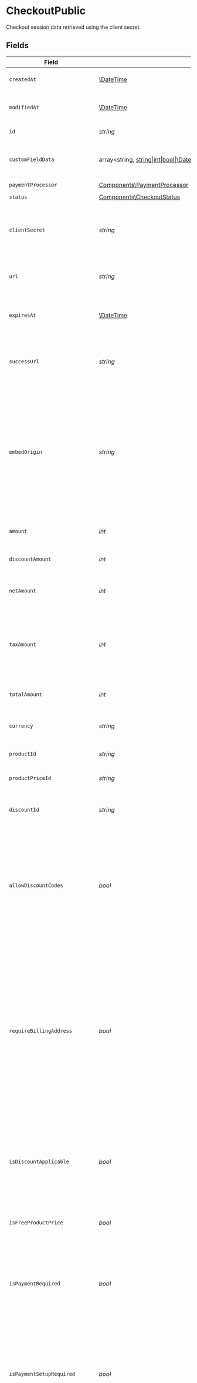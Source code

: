 # CheckoutPublic

Checkout session data retrieved using the client secret.


## Fields

| Field                                                                                                                                                                                                                                                                                                                  | Type                                                                                                                                                                                                                                                                                                                   | Required                                                                                                                                                                                                                                                                                                               | Description                                                                                                                                                                                                                                                                                                            |
| ---------------------------------------------------------------------------------------------------------------------------------------------------------------------------------------------------------------------------------------------------------------------------------------------------------------------- | ---------------------------------------------------------------------------------------------------------------------------------------------------------------------------------------------------------------------------------------------------------------------------------------------------------------------- | ---------------------------------------------------------------------------------------------------------------------------------------------------------------------------------------------------------------------------------------------------------------------------------------------------------------------- | ---------------------------------------------------------------------------------------------------------------------------------------------------------------------------------------------------------------------------------------------------------------------------------------------------------------------- |
| `createdAt`                                                                                                                                                                                                                                                                                                            | [\DateTime](https://www.php.net/manual/en/class.datetime.php)                                                                                                                                                                                                                                                          | :heavy_check_mark:                                                                                                                                                                                                                                                                                                     | Creation timestamp of the object.                                                                                                                                                                                                                                                                                      |
| `modifiedAt`                                                                                                                                                                                                                                                                                                           | [\DateTime](https://www.php.net/manual/en/class.datetime.php)                                                                                                                                                                                                                                                          | :heavy_check_mark:                                                                                                                                                                                                                                                                                                     | Last modification timestamp of the object.                                                                                                                                                                                                                                                                             |
| `id`                                                                                                                                                                                                                                                                                                                   | *string*                                                                                                                                                                                                                                                                                                               | :heavy_check_mark:                                                                                                                                                                                                                                                                                                     | The ID of the object.                                                                                                                                                                                                                                                                                                  |
| `customFieldData`                                                                                                                                                                                                                                                                                                      | array<string, [string\|int\|bool\|\DateTime](../../Models/Components/CheckoutPublicCustomFieldData.md)>                                                                                                                                                                                                                | :heavy_minus_sign:                                                                                                                                                                                                                                                                                                     | Key-value object storing custom field values.                                                                                                                                                                                                                                                                          |
| `paymentProcessor`                                                                                                                                                                                                                                                                                                     | [Components\PaymentProcessor](../../Models/Components/PaymentProcessor.md)                                                                                                                                                                                                                                             | :heavy_check_mark:                                                                                                                                                                                                                                                                                                     | N/A                                                                                                                                                                                                                                                                                                                    |
| `status`                                                                                                                                                                                                                                                                                                               | [Components\CheckoutStatus](../../Models/Components/CheckoutStatus.md)                                                                                                                                                                                                                                                 | :heavy_check_mark:                                                                                                                                                                                                                                                                                                     | N/A                                                                                                                                                                                                                                                                                                                    |
| `clientSecret`                                                                                                                                                                                                                                                                                                         | *string*                                                                                                                                                                                                                                                                                                               | :heavy_check_mark:                                                                                                                                                                                                                                                                                                     | Client secret used to update and complete the checkout session from the client.                                                                                                                                                                                                                                        |
| `url`                                                                                                                                                                                                                                                                                                                  | *string*                                                                                                                                                                                                                                                                                                               | :heavy_check_mark:                                                                                                                                                                                                                                                                                                     | URL where the customer can access the checkout session.                                                                                                                                                                                                                                                                |
| `expiresAt`                                                                                                                                                                                                                                                                                                            | [\DateTime](https://www.php.net/manual/en/class.datetime.php)                                                                                                                                                                                                                                                          | :heavy_check_mark:                                                                                                                                                                                                                                                                                                     | Expiration date and time of the checkout session.                                                                                                                                                                                                                                                                      |
| `successUrl`                                                                                                                                                                                                                                                                                                           | *string*                                                                                                                                                                                                                                                                                                               | :heavy_check_mark:                                                                                                                                                                                                                                                                                                     | URL where the customer will be redirected after a successful payment.                                                                                                                                                                                                                                                  |
| `embedOrigin`                                                                                                                                                                                                                                                                                                          | *string*                                                                                                                                                                                                                                                                                                               | :heavy_check_mark:                                                                                                                                                                                                                                                                                                     | When checkout is embedded, represents the Origin of the page embedding the checkout. Used as a security measure to send messages only to the embedding page.                                                                                                                                                           |
| `amount`                                                                                                                                                                                                                                                                                                               | *int*                                                                                                                                                                                                                                                                                                                  | :heavy_check_mark:                                                                                                                                                                                                                                                                                                     | Amount in cents, before discounts and taxes.                                                                                                                                                                                                                                                                           |
| `discountAmount`                                                                                                                                                                                                                                                                                                       | *int*                                                                                                                                                                                                                                                                                                                  | :heavy_check_mark:                                                                                                                                                                                                                                                                                                     | Discount amount in cents.                                                                                                                                                                                                                                                                                              |
| `netAmount`                                                                                                                                                                                                                                                                                                            | *int*                                                                                                                                                                                                                                                                                                                  | :heavy_check_mark:                                                                                                                                                                                                                                                                                                     | Amount in cents, after discounts but before taxes.                                                                                                                                                                                                                                                                     |
| `taxAmount`                                                                                                                                                                                                                                                                                                            | *int*                                                                                                                                                                                                                                                                                                                  | :heavy_check_mark:                                                                                                                                                                                                                                                                                                     | Sales tax amount in cents. If `null`, it means there is no enough information yet to calculate it.                                                                                                                                                                                                                     |
| `totalAmount`                                                                                                                                                                                                                                                                                                          | *int*                                                                                                                                                                                                                                                                                                                  | :heavy_check_mark:                                                                                                                                                                                                                                                                                                     | Amount in cents, after discounts and taxes.                                                                                                                                                                                                                                                                            |
| `currency`                                                                                                                                                                                                                                                                                                             | *string*                                                                                                                                                                                                                                                                                                               | :heavy_check_mark:                                                                                                                                                                                                                                                                                                     | Currency code of the checkout session.                                                                                                                                                                                                                                                                                 |
| `productId`                                                                                                                                                                                                                                                                                                            | *string*                                                                                                                                                                                                                                                                                                               | :heavy_check_mark:                                                                                                                                                                                                                                                                                                     | ID of the product to checkout.                                                                                                                                                                                                                                                                                         |
| `productPriceId`                                                                                                                                                                                                                                                                                                       | *string*                                                                                                                                                                                                                                                                                                               | :heavy_check_mark:                                                                                                                                                                                                                                                                                                     | ID of the product price to checkout.                                                                                                                                                                                                                                                                                   |
| `discountId`                                                                                                                                                                                                                                                                                                           | *string*                                                                                                                                                                                                                                                                                                               | :heavy_check_mark:                                                                                                                                                                                                                                                                                                     | ID of the discount applied to the checkout.                                                                                                                                                                                                                                                                            |
| `allowDiscountCodes`                                                                                                                                                                                                                                                                                                   | *bool*                                                                                                                                                                                                                                                                                                                 | :heavy_check_mark:                                                                                                                                                                                                                                                                                                     | Whether to allow the customer to apply discount codes. If you apply a discount through `discount_id`, it'll still be applied, but the customer won't be able to change it.                                                                                                                                             |
| `requireBillingAddress`                                                                                                                                                                                                                                                                                                | *bool*                                                                                                                                                                                                                                                                                                                 | :heavy_check_mark:                                                                                                                                                                                                                                                                                                     | Whether to require the customer to fill their full billing address, instead of just the country. Customers in the US will always be required to fill their full address, regardless of this setting. If you preset the billing address, this setting will be automatically set to `true`.                              |
| `isDiscountApplicable`                                                                                                                                                                                                                                                                                                 | *bool*                                                                                                                                                                                                                                                                                                                 | :heavy_check_mark:                                                                                                                                                                                                                                                                                                     | Whether the discount is applicable to the checkout. Typically, free and custom prices are not discountable.                                                                                                                                                                                                            |
| `isFreeProductPrice`                                                                                                                                                                                                                                                                                                   | *bool*                                                                                                                                                                                                                                                                                                                 | :heavy_check_mark:                                                                                                                                                                                                                                                                                                     | Whether the product price is free, regardless of discounts.                                                                                                                                                                                                                                                            |
| `isPaymentRequired`                                                                                                                                                                                                                                                                                                    | *bool*                                                                                                                                                                                                                                                                                                                 | :heavy_check_mark:                                                                                                                                                                                                                                                                                                     | Whether the checkout requires payment, e.g. in case of free products or discounts that cover the total amount.                                                                                                                                                                                                         |
| `isPaymentSetupRequired`                                                                                                                                                                                                                                                                                               | *bool*                                                                                                                                                                                                                                                                                                                 | :heavy_check_mark:                                                                                                                                                                                                                                                                                                     | Whether the checkout requires setting up a payment method, regardless of the amount, e.g. subscriptions that have first free cycles.                                                                                                                                                                                   |
| `isPaymentFormRequired`                                                                                                                                                                                                                                                                                                | *bool*                                                                                                                                                                                                                                                                                                                 | :heavy_check_mark:                                                                                                                                                                                                                                                                                                     | Whether the checkout requires a payment form, whether because of a payment or payment method setup.                                                                                                                                                                                                                    |
| `customerId`                                                                                                                                                                                                                                                                                                           | *string*                                                                                                                                                                                                                                                                                                               | :heavy_check_mark:                                                                                                                                                                                                                                                                                                     | N/A                                                                                                                                                                                                                                                                                                                    |
| `customerName`                                                                                                                                                                                                                                                                                                         | *string*                                                                                                                                                                                                                                                                                                               | :heavy_check_mark:                                                                                                                                                                                                                                                                                                     | Name of the customer.                                                                                                                                                                                                                                                                                                  |
| `customerEmail`                                                                                                                                                                                                                                                                                                        | *string*                                                                                                                                                                                                                                                                                                               | :heavy_check_mark:                                                                                                                                                                                                                                                                                                     | Email address of the customer.                                                                                                                                                                                                                                                                                         |
| `customerIpAddress`                                                                                                                                                                                                                                                                                                    | *string*                                                                                                                                                                                                                                                                                                               | :heavy_check_mark:                                                                                                                                                                                                                                                                                                     | N/A                                                                                                                                                                                                                                                                                                                    |
| `customerBillingAddress`                                                                                                                                                                                                                                                                                               | [Components\Address](../../Models/Components/Address.md)                                                                                                                                                                                                                                                               | :heavy_check_mark:                                                                                                                                                                                                                                                                                                     | N/A                                                                                                                                                                                                                                                                                                                    |
| `customerTaxId`                                                                                                                                                                                                                                                                                                        | *string*                                                                                                                                                                                                                                                                                                               | :heavy_check_mark:                                                                                                                                                                                                                                                                                                     | N/A                                                                                                                                                                                                                                                                                                                    |
| `paymentProcessorMetadata`                                                                                                                                                                                                                                                                                             | array<string, *string*>                                                                                                                                                                                                                                                                                                | :heavy_check_mark:                                                                                                                                                                                                                                                                                                     | N/A                                                                                                                                                                                                                                                                                                                    |
| `products`                                                                                                                                                                                                                                                                                                             | array<[Components\CheckoutProduct](../../Models/Components/CheckoutProduct.md)>                                                                                                                                                                                                                                        | :heavy_check_mark:                                                                                                                                                                                                                                                                                                     | List of products available to select.                                                                                                                                                                                                                                                                                  |
| `product`                                                                                                                                                                                                                                                                                                              | [Components\CheckoutProduct](../../Models/Components/CheckoutProduct.md)                                                                                                                                                                                                                                               | :heavy_check_mark:                                                                                                                                                                                                                                                                                                     | Product data for a checkout session.                                                                                                                                                                                                                                                                                   |
| `productPrice`                                                                                                                                                                                                                                                                                                         | [Components\LegacyRecurringProductPriceFixed\|Components\LegacyRecurringProductPriceCustom\|Components\LegacyRecurringProductPriceFree\|Components\ProductPriceFixed\|Components\ProductPriceCustom\|Components\ProductPriceFree\|Components\ProductPriceMeteredUnit](../../Models/Components/CheckoutPublicProductPrice.md) | :heavy_check_mark:                                                                                                                                                                                                                                                                                                     | Price of the selected product.                                                                                                                                                                                                                                                                                         |
| `discount`                                                                                                                                                                                                                                                                                                             | [Components\CheckoutDiscountFixedOnceForeverDuration\|Components\CheckoutDiscountFixedRepeatDuration\|Components\CheckoutDiscountPercentageOnceForeverDuration\|Components\CheckoutDiscountPercentageRepeatDuration](../../Models/Components/CheckoutPublicDiscount.md)                                                | :heavy_check_mark:                                                                                                                                                                                                                                                                                                     | N/A                                                                                                                                                                                                                                                                                                                    |
| `organization`                                                                                                                                                                                                                                                                                                         | [Components\Organization](../../Models/Components/Organization.md)                                                                                                                                                                                                                                                     | :heavy_check_mark:                                                                                                                                                                                                                                                                                                     | N/A                                                                                                                                                                                                                                                                                                                    |
| `attachedCustomFields`                                                                                                                                                                                                                                                                                                 | array<[Components\AttachedCustomField](../../Models/Components/AttachedCustomField.md)>                                                                                                                                                                                                                                | :heavy_check_mark:                                                                                                                                                                                                                                                                                                     | N/A                                                                                                                                                                                                                                                                                                                    |
| `customerBillingAddressFields`                                                                                                                                                                                                                                                                                         | [Components\CheckoutCustomerBillingAddressFields](../../Models/Components/CheckoutCustomerBillingAddressFields.md)                                                                                                                                                                                                     | :heavy_check_mark:                                                                                                                                                                                                                                                                                                     | N/A                                                                                                                                                                                                                                                                                                                    |
